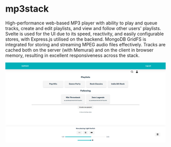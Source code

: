 # mp3stack

High-performance web-based MP3 player with ability to play and queue tracks, create and edit playlists, and view and follow other users' playlists. Svelte is used for the UI due to its speed, reactivity, and easily configurable stores, with Express.js utilised on the backend. MongoDB GridFS is integrated for storing and streaming MPEG audio files effectively. Tracks are cached both on the server (with Memurai) and on the client in browser memory, resulting in excellent responsiveness across the stack.

![Screenshot](images/screenshot.png)
